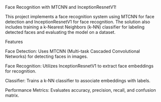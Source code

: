 Face Recognition with MTCNN and InceptionResnetV1!

This project implements a face recognition system using MTCNN for face detection and InceptionResnetV1 for face recognition. The solution also includes training a k-Nearest Neighbors (k-NN) classifier for labeling detected faces and evaluating the model on a dataset.

Features

Face Detection: Uses MTCNN (Multi-task Cascaded Convolutional Networks) for detecting faces in images.

Face Recognition: Utilizes InceptionResnetV1 to extract face embeddings for recognition.

Classifier: Trains a k-NN classifier to associate embeddings with labels.

Performance Metrics: Evaluates accuracy, precision, recall, and confusion matrix.
